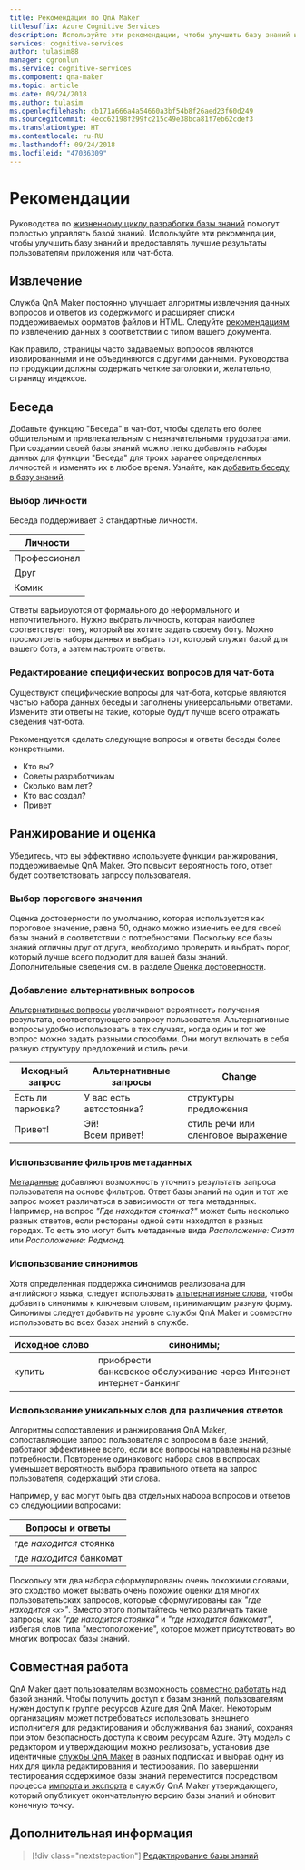 ```yaml
---
title: Рекомендации по QnA Maker
titlesuffix: Azure Cognitive Services
description: Используйте эти рекомендации, чтобы улучшить базу знаний и предоставлять лучшие результаты пользователям приложения или чат-бота.
services: cognitive-services
author: tulasim88
manager: cgronlun
ms.service: cognitive-services
ms.component: qna-maker
ms.topic: article
ms.date: 09/24/2018
ms.author: tulasim
ms.openlocfilehash: cb171a666a4a54660a3bf54b8f26aed23f60d249
ms.sourcegitcommit: 4ecc62198f299fc215c49e38bca81f7eb62cdef3
ms.translationtype: HT
ms.contentlocale: ru-RU
ms.lasthandoff: 09/24/2018
ms.locfileid: "47036309"
---
```

# <a name="best-practices"></a>Рекомендации
Руководства по [жизненному циклу разработки базы знаний](../Concepts/development-lifecycle-knowledge-base.md) помогут полостью управлять базой знаний. Используйте эти рекомендации, чтобы улучшить базу знаний и предоставлять лучшие результаты пользователям приложения или чат-бота.

## <a name="extraction"></a>Извлечение
Служба QnA Maker постоянно улучшает алгоритмы извлечения данных вопросов и ответов из содержимого и расширяет списки поддерживаемых форматов файлов и HTML. Следуйте [рекомендациям](../Concepts/data-sources-supported.md) по извлечению данных в соответствии с типом вашего документа. 

Как правило, страницы часто задаваемых вопросов являются изолированными и не объединяются с другими данными. Руководства по продукции должны содержать четкие заголовки и, желательно, страницу индексов. 

## <a name="chit-chat"></a>Беседа
Добавьте функцию "Беседа" в чат-бот, чтобы сделать его более общительным и привлекательным с незначительными трудозатратами. При создании своей базы знаний можно легко добавлять наборы данных для функции "Беседа" для троих заранее определенных личностей и изменять их в любое время. Узнайте, как [добавить беседу в базу знаний](../How-To/chit-chat-knowledge-base.md). 

### <a name="choosing-a-personality"></a>Выбор личности
Беседа поддерживает 3 стандартные личности. 

|Личности|
|--|
|Профессионал|
|Друг|
|Комик|

Ответы варьируются от формального до неформального и непочтительного. Нужно выбрать личность, которая наиболее соответствует тону, который вы хотите задать своему боту. Можно просмотреть наборы данных и выбрать тот, который служит базой для вашего бота, а затем настроить ответы. 

### <a name="edit-bot-specific-questions"></a>Редактирование специфических вопросов для чат-бота
Существуют специфические вопросы для чат-бота, которые являются частью набора данных беседы и заполнены универсальными ответами. Измените эти ответы на такие, которые будут лучше всего отражать сведения чат-бота. 

Рекомендуется сделать следующие вопросы и ответы беседы более конкретными.

* Кто вы?
* Советы разработчикам
* Сколько вам лет?
* Кто вас создал?
* Привет
   

## <a name="rankingscoring"></a>Ранжирование и оценка
Убедитесь, что вы эффективно используете функции ранжирования, поддерживаемые QnA Maker. Это повысит вероятность того, ответ будет соответствовать запросу пользователя.

### <a name="choosing-a-threshold"></a>Выбор порогового значения
Оценка достоверности по умолчанию, которая используется как пороговое значение, равна 50, однако можно изменить ее для своей базы знаний в соответствии с потребностями. Поскольку все базы знаний отличны друг от друга, необходимо проверить и выбрать порог, который лучше всего подходит для вашей базы знаний. Дополнительные сведения см. в разделе [Оценка достоверности](../Concepts/confidence-score.md). 


### <a name="add-alternate-questions"></a>Добавление альтернативных вопросов
[Альтернативные вопросы](../How-To/edit-knowledge-base.md) увеличивают вероятность получения результата, соответствующего запросу пользователя. Альтернативные вопросы удобно использовать в тех случаях, когда один и тот же вопрос можно задать разными способами. Они могут включать в себя разную структуру предложений и стиль речи.

|Исходный запрос|Альтернативные запросы|Change| 
|--|--|--|
|Есть ли парковка?|У вас есть автостоянка?|структуры предложения|
 |Привет!|Эй!<br>Всем привет!|стиль речи или сленговое выражение|

### <a name="use-metadata-filters"></a>Использование фильтров метаданных
[Метаданные](../How-To/edit-knowledge-base.md) добавляют возможность уточнить результаты запроса пользователя на основе фильтров. Ответ базы знаний на один и тот же запрос может различаться в зависимости от тега метаданных. Например, на вопрос *"Где находится стоянка?"* может быть несколько разных ответов, если рестораны одной сети находятся в разных городах. То есть это могут быть метаданные вида *Расположение: Сиэтл* или *Расположение: Редмонд*.

### <a name="use-synonyms"></a>Использование синонимов
Хотя определенная поддержка синонимов реализована для английского языка, следует использовать [альтернативные слова](https://westus.dev.cognitive.microsoft.com/docs/services/5a93fcf85b4ccd136866eb37/operations/5ac266295b4ccd1554da75fd), чтобы добавить синонимы к ключевым словам, принимающим разную форму. Синонимы следует добавить на уровне службы QnA Maker и совместно использовать во всех базах знаний в службе.

|Исходное слово|синонимы;|
|--|--|
|купить|приобрести<br>банковское обслуживание через Интернет<br>интернет-банкинг|

### <a name="use-distinct-words-to-differentiate-questions"></a>Использование уникальных слов для различения ответов
Алгоритмы сопоставления и ранжирования QnA Maker, сопоставляющие запрос пользователя с вопросом в базе знаний, работают эффективнее всего, если все вопросы направлены на разные потребности. Повторение одинакового набора слов в вопросах уменьшает вероятность выбора правильного ответа на запрос пользователя, содержащий эти слова. 

Например, у вас могут быть два отдельных набора вопросов и ответов со следующими вопросами:

|Вопросы и ответы|
|--|
|где *находится* стоянка|
|где *находится* банкомат|

Поскольку эти два набора сформулированы очень похожими словами, это сходство может вызвать очень похожие оценки для многих пользовательских запросов, которые сформулированы как *"где находится `<x>`"*. Вместо этого попытайтесь четко различать такие запросы, как *"где находится стоянка"* и *"где находится банкомат"*, избегая слов типа "местоположение", которое может присутствовать во многих вопросах базы знаний. 


## <a name="collaborate"></a>Совместная работа
QnA Maker дает пользователям возможность [совместно работать](../How-to/collaborate-knowledge-base.md) над базой знаний. Чтобы получить доступ к базам знаний, пользователям нужен доступ к группе ресурсов Azure для QnA Maker. Некоторым организациям может потребоваться использовать внешнего исполнителя для редактирования и обслуживания баз знаний, сохраняя при этом безопасность доступа к своим ресурсам Azure. Эту модель с редактором и утверждающим можно реализовать, установив две идентичные [службы QnA Maker](../How-to/set-up-qnamaker-service-azure.md) в разных подписках и выбрав одну из них для цикла редактирования и тестирования. По завершении тестирования содержимое базы знаний переместится посредством процесса [импорта и экспорта](../Tutorials/migrate-knowledge-base.md) в службу QnA Maker утверждающего, который опубликует окончательную версию базы знаний и обновит конечную точку.

## <a name="next-steps"></a>Дополнительная информация

> [!div class="nextstepaction"]
> [Редактирование базы знаний](../How-to/edit-knowledge-base.md)
